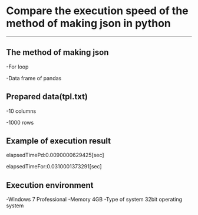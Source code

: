 # Compare the execution speed of the method of making json in python
---
## The method of making json

-For loop

-Data frame of pandas

## Prepared data(tpl.txt)
-10 columns

-1000 rows

## Example of execution result
elapsedTimePd:0.0090000629425[sec]

elapsedTimeFor:0.0310001373291[sec]

## Execution environment
-Windows 7 Professional
-Memory 4GB
-Type of system 32bit operating system
